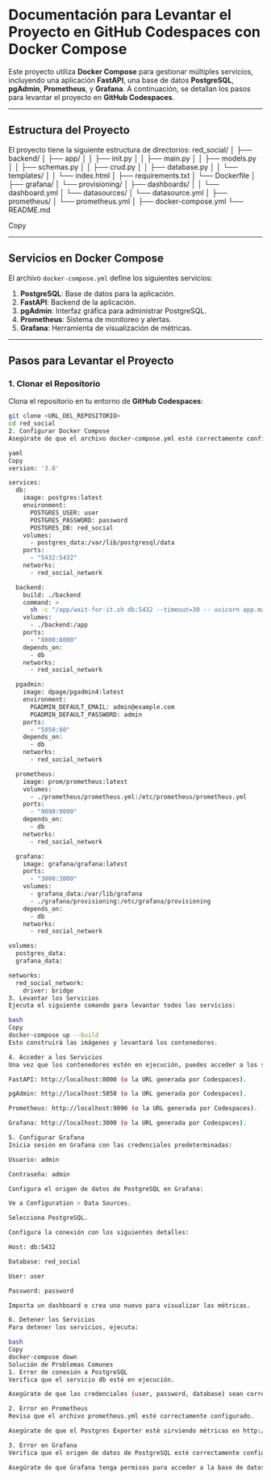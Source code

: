 # Documentación para Levantar el Proyecto en GitHub Codespaces con Docker Compose

Este proyecto utiliza **Docker Compose** para gestionar múltiples servicios, incluyendo una aplicación **FastAPI**, una base de datos **PostgreSQL**, **pgAdmin**, **Prometheus**, y **Grafana**. A continuación, se detallan los pasos para levantar el proyecto en **GitHub Codespaces**.

---

## Estructura del Proyecto

El proyecto tiene la siguiente estructura de directorios:
red_social/
│
├── backend/
│ ├── app/
│ │ ├── init.py
│ │ ├── main.py
│ │ ├── models.py
│ │ ├── schemas.py
│ │ ├── crud.py
│ │ ├── database.py
│ │ └── templates/
│ │ └── index.html
│ ├── requirements.txt
│ └── Dockerfile
│
├── grafana/
│ └── provisioning/
│ ├── dashboards/
│ │ └── dashboard.yml
│ └── datasources/
│ └── datasource.yml
│
├── prometheus/
│ └── prometheus.yml
│
├── docker-compose.yml
└── README.md

Copy

---

## Servicios en Docker Compose

El archivo `docker-compose.yml` define los siguientes servicios:

1. **PostgreSQL**: Base de datos para la aplicación.
2. **FastAPI**: Backend de la aplicación.
3. **pgAdmin**: Interfaz gráfica para administrar PostgreSQL.
4. **Prometheus**: Sistema de monitoreo y alertas.
5. **Grafana**: Herramienta de visualización de métricas.

---

## Pasos para Levantar el Proyecto

### 1. Clonar el Repositorio
Clona el repositorio en tu entorno de **GitHub Codespaces**:

```bash
git clone <URL_DEL_REPOSITORIO>
cd red_social
2. Configurar Docker Compose
Asegúrate de que el archivo docker-compose.yml esté correctamente configurado. Aquí tienes un ejemplo:

yaml
Copy
version: '3.8'

services:
  db:
    image: postgres:latest
    environment:
      POSTGRES_USER: user
      POSTGRES_PASSWORD: password
      POSTGRES_DB: red_social
    volumes:
      - postgres_data:/var/lib/postgresql/data
    ports:
      - "5432:5432"
    networks:
      - red_social_network

  backend:
    build: ./backend
    command: >
      sh -c "/app/wait-for-it.sh db:5432 --timeout=30 -- uvicorn app.main:app --host 0.0.0.0 --port 8000 --reload"
    volumes:
      - ./backend:/app
    ports:
      - "8000:8000"
    depends_on:
      - db
    networks:
      - red_social_network

  pgadmin:
    image: dpage/pgadmin4:latest
    environment:
      PGADMIN_DEFAULT_EMAIL: admin@example.com
      PGADMIN_DEFAULT_PASSWORD: admin
    ports:
      - "5050:80"
    depends_on:
      - db
    networks:
      - red_social_network

  prometheus:
    image: prom/prometheus:latest
    volumes:
      - ./prometheus/prometheus.yml:/etc/prometheus/prometheus.yml
    ports:
      - "9090:9090"
    depends_on:
      - db
    networks:
      - red_social_network

  grafana:
    image: grafana/grafana:latest
    ports:
      - "3000:3000"
    volumes:
      - grafana_data:/var/lib/grafana
      - ./grafana/provisioning:/etc/grafana/provisioning
    depends_on:
      - db
    networks:
      - red_social_network

volumes:
  postgres_data:
  grafana_data:

networks:
  red_social_network:
    driver: bridge
3. Levantar los Servicios
Ejecuta el siguiente comando para levantar todos los servicios:

bash
Copy
docker-compose up --build
Esto construirá las imágenes y levantará los contenedores.

4. Acceder a los Servicios
Una vez que los contenedores estén en ejecución, puedes acceder a los servicios desde tu navegador:

FastAPI: http://localhost:8000 (o la URL generada por Codespaces).

pgAdmin: http://localhost:5050 (o la URL generada por Codespaces).

Prometheus: http://localhost:9090 (o la URL generada por Codespaces).

Grafana: http://localhost:3000 (o la URL generada por Codespaces).

5. Configurar Grafana
Inicia sesión en Grafana con las credenciales predeterminadas:

Usuario: admin

Contraseña: admin

Configura el origen de datos de PostgreSQL en Grafana:

Ve a Configuration > Data Sources.

Selecciona PostgreSQL.

Configura la conexión con los siguientes detalles:

Host: db:5432

Database: red_social

User: user

Password: password

Importa un dashboard o crea uno nuevo para visualizar las métricas.

6. Detener los Servicios
Para detener los servicios, ejecuta:

bash
Copy
docker-compose down
Solución de Problemas Comunes
1. Error de conexión a PostgreSQL
Verifica que el servicio db esté en ejecución.

Asegúrate de que las credenciales (user, password, database) sean correctas.

2. Error en Prometheus
Revisa que el archivo prometheus.yml esté correctamente configurado.

Asegúrate de que el Postgres Exporter esté sirviendo métricas en http://postgres_exporter:9087/metrics.

3. Error en Grafana
Verifica que el origen de datos de PostgreSQL esté correctamente configurado.

Asegúrate de que Grafana tenga permisos para acceder a la base de datos.

